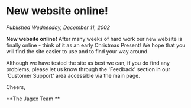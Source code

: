 # New website online!
*Published Wednesday, December 11, 2002*

**New website online!**
After many weeks of hard work our new website is finally online - think of it as an early Christmas Present! We hope that you will find the site easier to use and to find your way around.

Although we have tested the site as best we can, if you do find any problems, please let us know through the 'Feedback' section in our 'Customer Support' area accessible via the main page.

Cheers,

\*\*The Jagex Team \*\*
